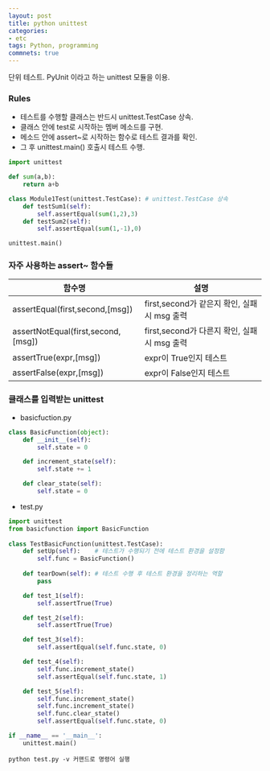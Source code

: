 ```yaml
---
layout: post
title: python unittest
categories:
- etc
tags: Python, programming
commnets: true
---
```


단위 테스트. PyUnit 이라고 하는 unittest 모듈을 이용.

### Rules

- 테스트를 수행할 클래스는 반드시 unittest.TestCase 상속.
- 클래스 안에 test로 시작하는 멤버 메소드를 구현.
- 메소드 안에 assert~로 시작하는 함수로 테스트 결과를 확인.
- 그 후 unittest.main() 호출시 테스트 수행.


```python
import unittest

def sum(a,b):
	return a+b 

class Module1Test(unittest.TestCase): # unittest.TestCase 상속
	def testSum1(self):
		self.assertEqual(sum(1,2),3)
	def testSum2(self):
		self.assertEqual(sum(1,-1),0)

unittest.main()
```


### 자주 사용하는 assert~ 함수들

|함수명|설명|
|---|---|
|assertEqual(first,second,[msg])|first,second가 같은지 확인, 실패시 msg 출력|
|assertNotEqual(first,second,[msg])|first,second가 다른지 확인, 실패시 msg 출력||
|assertTrue(expr,[msg])|expr이 True인지 테스트|
|assertFalse(expr,[msg])|expr이 False인지 테스트|

### 클래스를 입력받는 unittest

- basicfuction.py
```python
class BasicFunction(object): 
	def __init__(self): 
		self.state = 0

	def increment_state(self): 
		self.state += 1

	def clear_state(self): 
		self.state = 0
```

- test.py

```python
import unittest
from basicfunction import BasicFunction
 
class TestBasicFunction(unittest.TestCase):
	def setUp(self):	# 테스트가 수행되기 전에 테스트 환경을 설정함
		self.func = BasicFunction()
	
	def tearDown(self):	# 테스트 수행 후 테스트 환경을 정리하는 역할
		pass

	def test_1(self):
		self.assertTrue(True)

	def test_2(self):
		self.assertTrue(True)

	def test_3(self):
		self.assertEqual(self.func.state, 0)

	def test_4(self):
		self.func.increment_state()
		self.assertEqual(self.func.state, 1)

	def test_5(self):
		self.func.increment_state()
		self.func.increment_state()
		self.func.clear_state()
		self.assertEqual(self.func.state, 0)

if __name__ == '__main__':
	unittest.main()
```

```
python test.py -v 커맨드로 명령어 실행
```
